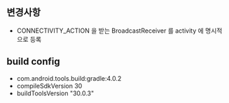 ## 변경사항
* CONNECTIVITY_ACTION 을 받는 BroadcastReceiver 를 activity 에 명시적으로 등록

## build config
* com.android.tools.build:gradle:4.0.2
* compileSdkVersion 30
* buildToolsVersion "30.0.3"